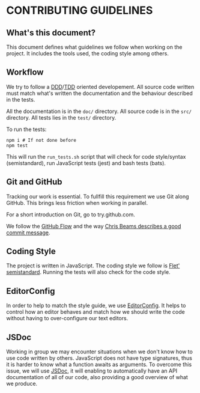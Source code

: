 # CONTRIBUTING GUIDELINES

## What's this document?

This document defines what guidelines we follow when working on the
project. It includes the tools used, the coding style among others.

## Workflow

We try to follow a [DDD]/[TDD] oriented developement. All source code written
must match what's written the documentation and the behaviour described in the
tests.

All the documentation is in the `doc/` directory.
All source code is in the `src/` directory.
All tests lies in the `test/` directory.

To run the tests:

```
npm i # If not done before
npm test
```

This will run the `run_tests.sh` script that will check for code style/syntax
(semistandard), run JavaScript tests (jest) and bash tests (bats).

## Git and GitHub

Tracking our work is essential. To fullfill this requirement we use Git along
GitHub. This brings less friction when working in parallel.

For a short introduction on Git, go to try.github.com.

We follow the [GitHub Flow] and the way
[Chris Beams describes a good commit message].

## Coding Style

The project is written in JavaScript. The coding style we follow is
[Flet' semistandard]. Running the tests will also check for the code style.

## EditorConfig

In order to help to match the style guide, we use [EditorConfig]. It helps to
control how an editor behaves and match how we should write the code without
having to over-configure our text editors.

## JSDoc

Working in group we may encounter situations when we don't know how to use
code written by others. JavaScript does not have type signatures, thus it is
harder to know what a function awaits as arguments. To overcome this issue, we
will use [JSDoc], it will enabling to automatically have an API documentation
of all of our code, also providing a good overview of what we produce.

[DDD]: https://gist.github.com/zsup/9434452
[TDD]: https://en.wikipedia.org/wiki/Test-driven_development
[Flet' semistandard]: https://github.com/Flet/semistandard
[GitHub Flow]: https://guides.github.com/introduction/flow/
[Chris Beams describes a good commit message]: https://chris.beams.io/posts/git-commit/
[JSDoc]: http://usejsdoc.org/
[Jest]: https://facebook.github.io/jest/
[EditorConfig]: http://editorconfig.org/
